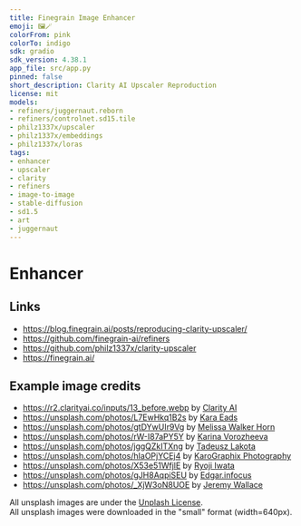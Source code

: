```yaml
---
title: Finegrain Image Enhancer
emoji: 🖼️🪄
colorFrom: pink
colorTo: indigo
sdk: gradio
sdk_version: 4.38.1
app_file: src/app.py
pinned: false
short_description: Clarity AI Upscaler Reproduction
license: mit
models:
- refiners/juggernaut.reborn
- refiners/controlnet.sd15.tile
- philz1337x/upscaler
- philz1337x/embeddings
- philz1337x/loras
tags:
- enhancer
- upscaler
- clarity
- refiners
- image-to-image
- stable-diffusion
- sd1.5
- art
- juggernaut
---
```


# Enhancer

## Links

- https://blog.finegrain.ai/posts/reproducing-clarity-upscaler/
- https://github.com/finegrain-ai/refiners
- https://github.com/philz1337x/clarity-upscaler
- https://finegrain.ai/

## Example image credits

- https://r2.clarityai.co/inputs/13_before.webp by [Clarity AI](https://clarityai.co/)
- https://unsplash.com/photos/L7EwHkq1B2s by [Kara Eads](https://unsplash.com/@karaeads)
- https://unsplash.com/photos/gtDYwUIr9Vg by [Melissa Walker Horn](https://unsplash.com/@eilivsonas)
- https://unsplash.com/photos/rW-I87aPY5Y by [Karina Vorozheeva](https://unsplash.com/@_k_arinn)
- https://unsplash.com/photos/jggQZkITXng by [Tadeusz Lakota](https://unsplash.com/@tadekl)
- https://unsplash.com/photos/hIaOPjYCEj4 by [KaroGraphix Photography](https://unsplash.com/@karographix)
- https://unsplash.com/photos/X53e51WfjlE by [Ryoji Iwata](https://unsplash.com/@ryoji__iwata)
- https://unsplash.com/photos/gJH8AqpiSEU by [Edgar.infocus](https://unsplash.com/@edgar_infocus)
- https://unsplash.com/photos/_XjW3oN8UOE by [Jeremy Wallace](https://unsplash.com/@jdanielw)

All unsplash images are under the [Unplash License](https://unsplash.com/license). \
All unsplash images were downloaded in the "small" format (width=640px).
